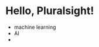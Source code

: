 <!DOCTYPE html>
<html lang='en'>
  <head>
    <meta charset='utf-8'>
    <meta http-equiv='X-UA-Compatible' content='IE=edge'>
    <meta name='viewport' content='width=device-width, initial-scale=1'>
    <title> Jennifer Pandel</title>
  </head>
  <body>
    <h1>Hello, Pluralsight!</h1>
    <ul>
        <li>machine learning</li>
        <li>AI<li>
    </ul>
  </body>
</html>
  
